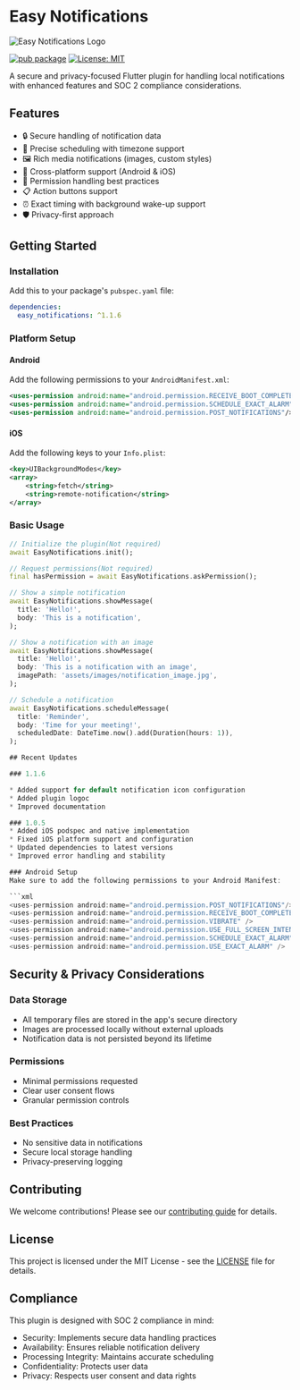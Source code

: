 # Easy Notifications

![Easy Notifications Logo](https://raw.githubusercontent.com/djungarikDEV/Easy-Notifications/example/assets/easy_notifications_logo.png)

[![pub package](https://img.shields.io/pub/v/easy_notifications.svg)](https://pub.dev/packages/easy_notifications)
[![License: MIT](https://img.shields.io/badge/license-MIT-blue.svg)](https://opensource.org/licenses/MIT)

A secure and privacy-focused Flutter plugin for handling local notifications with enhanced features and SOC 2 compliance considerations.

## Features

- 🔒 Secure handling of notification data
- 🎯 Precise scheduling with timezone support
- 🖼️ Rich media notifications (images, custom styles)
- 📱 Cross-platform support (Android & iOS)
- 🔐 Permission handling best practices
- 📋 Action buttons support
- ⏰ Exact timing with background wake-up support
- 🛡️ Privacy-first approach

## Getting Started

### Installation

Add this to your package's `pubspec.yaml` file:

```yaml
dependencies:
  easy_notifications: ^1.1.6
```

### Platform Setup

#### Android

Add the following permissions to your `AndroidManifest.xml`:

```xml
<uses-permission android:name="android.permission.RECEIVE_BOOT_COMPLETED"/>
<uses-permission android:name="android.permission.SCHEDULE_EXACT_ALARM" />
<uses-permission android:name="android.permission.POST_NOTIFICATIONS"/>
```

#### iOS

Add the following keys to your `Info.plist`:

```xml
<key>UIBackgroundModes</key>
<array>
    <string>fetch</string>
    <string>remote-notification</string>
</array>
```

### Basic Usage

```dart
// Initialize the plugin(Not required)
await EasyNotifications.init();

// Request permissions(Not required)
final hasPermission = await EasyNotifications.askPermission();

// Show a simple notification
await EasyNotifications.showMessage(
  title: 'Hello!',
  body: 'This is a notification',
);

// Show a notification with an image
await EasyNotifications.showMessage(
  title: 'Hello!',
  body: 'This is a notification with an image',
  imagePath: 'assets/images/notification_image.jpg',
);

// Schedule a notification
await EasyNotifications.scheduleMessage(
  title: 'Reminder',
  body: 'Time for your meeting!',
  scheduledDate: DateTime.now().add(Duration(hours: 1)),
);

## Recent Updates

### 1.1.6

* Added support for default notification icon configuration
* Added plugin logoc
* Improved documentation

### 1.0.5
* Added iOS podspec and native implementation
* Fixed iOS platform support and configuration
* Updated dependencies to latest versions
* Improved error handling and stability

### Android Setup
Make sure to add the following permissions to your Android Manifest:

```xml
<uses-permission android:name="android.permission.POST_NOTIFICATIONS"/>
<uses-permission android:name="android.permission.RECEIVE_BOOT_COMPLETED"/>
<uses-permission android:name="android.permission.VIBRATE" />
<uses-permission android:name="android.permission.USE_FULL_SCREEN_INTENT" />
<uses-permission android:name="android.permission.SCHEDULE_EXACT_ALARM" />
<uses-permission android:name="android.permission.USE_EXACT_ALARM" />
```

## Security & Privacy Considerations

### Data Storage
- All temporary files are stored in the app's secure directory
- Images are processed locally without external uploads
- Notification data is not persisted beyond its lifetime

### Permissions
- Minimal permissions requested
- Clear user consent flows
- Granular permission controls

### Best Practices
- No sensitive data in notifications
- Secure local storage handling
- Privacy-preserving logging

## Contributing

We welcome contributions! Please see our [contributing guide](CONTRIBUTING.md) for details.

## License

This project is licensed under the MIT License - see the [LICENSE](LICENSE) file for details.

## Compliance

This plugin is designed with SOC 2 compliance in mind:
- Security: Implements secure data handling practices
- Availability: Ensures reliable notification delivery
- Processing Integrity: Maintains accurate scheduling
- Confidentiality: Protects user data
- Privacy: Respects user consent and data rights
